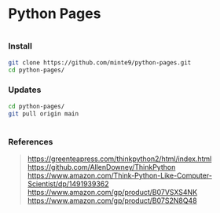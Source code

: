 # Python Pages 

#

### Install

~~~sh
git clone https://github.com/minte9/python-pages.git
cd python-pages/
~~~

### Updates

~~~sh
cd python-pages/
git pull origin main
~~~

#

### References
> https://greenteapress.com/thinkpython2/html/index.html
> https://github.com/AllenDowney/ThinkPython
> https://www.amazon.com/Think-Python-Like-Computer-Scientist/dp/1491939362
> https://www.amazon.com/gp/product/B07VSXS4NK 
> https://www.amazon.com/gp/product/B07S2N8Q48  